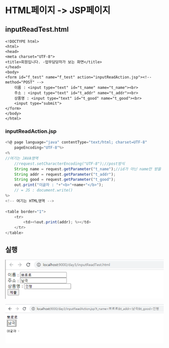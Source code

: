 # HTML페이지 -&gt; JSP페이지

## inputReadTest.html

```markup
<!DOCTYPE html>
<html>
<head>
<meta charset="UTF-8">
<title>회원입니다. -업무담당자가 보는 화면</title>
</head>
<body>
<form id="f_test" name="f_test" action="inputReadAction.jsp"><!--  method="POST" -->
	이름 : <input type="text" id="t_name" name="t_name"><br>
	주소 : <input type="text" id="t_addr" name="t_addr"><br>
	상품명 : <input type="text" id="t_good" name="t_good"><br>
	<input type="submit">
</form>
</body>
</html>
```

### inputReadAction.jsp

```javascript
<%@ page language="java" contentType="text/html; charset=UTF-8"
    pageEncoding="UTF-8"%>
<%
//여기는 JAVA영역
	//request.setCharacterEncoding("UTF-8");//post방식
	String name = request.getParameter("t_name");//id가 아닌 name만 받을 수 있다.
	String addr = request.getParameter("t_addr");
	String good = request.getParameter("t_good");
	out.print("이글자 : "+"<b>"+name+"</b>");
	// = JS : document.write()
%>
<!-- 여기는 HTML영역 -->

<table border="1">
	<tr>
		<td><%out.print(addr); %></td>
	</tr>
</table>
```

## 실행

![inputReadTest.html](../../.gitbook/assets/4%20%2815%29.png)

![inputReadAction.jsp](../../.gitbook/assets/5%20%2811%29.png)

